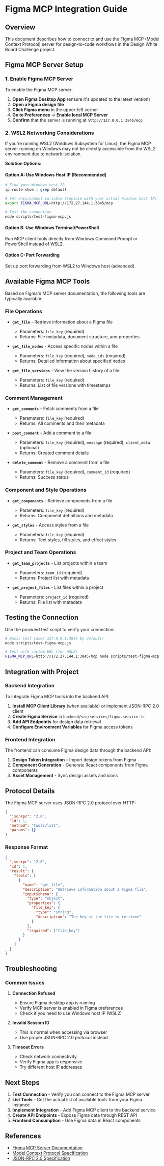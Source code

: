 # Figma MCP Integration Guide

## Overview

This document describes how to connect to and use the Figma MCP (Model Context Protocol) server for design-to-code workflows in the Design White Board Challenge project.

## Figma MCP Server Setup

### 1. Enable Figma MCP Server

To enable the Figma MCP server:

1. **Open Figma Desktop App** (ensure it's updated to the latest version)
2. **Open a Figma design file**
3. **Click Figma menu** in the upper-left corner
4. **Go to Preferences** → **Enable local MCP Server**
5. **Confirm** that the server is running at `http://127.0.0.1:3845/mcp`

### 2. WSL2 Networking Considerations

If you're running WSL2 (Windows Subsystem for Linux), the Figma MCP server running on Windows may not be directly accessible from the WSL2 environment due to network isolation.

**Solution Options:**

#### Option A: Use Windows Host IP (Recommended)
```bash
# Find your Windows host IP
ip route show | grep default

# Set environment variable (replace with your actual Windows host IP)
export FIGMA_MCP_URL=http://172.27.144.1:3845/mcp

# Test the connection
node scripts/test-figma-mcp.js
```

#### Option B: Use Windows Terminal/PowerShell
Run MCP client tools directly from Windows Command Prompt or PowerShell instead of WSL2.

#### Option C: Port Forwarding
Set up port forwarding from WSL2 to Windows host (advanced).

## Available Figma MCP Tools

Based on Figma's MCP server documentation, the following tools are typically available:

### File Operations
- **`get_file`** - Retrieve information about a Figma file
  - Parameters: `file_key` (required)
  - Returns: File metadata, document structure, and properties

- **`get_file_nodes`** - Access specific nodes within a file
  - Parameters: `file_key` (required), `node_ids` (required)
  - Returns: Detailed information about specified nodes

- **`get_file_versions`** - View the version history of a file
  - Parameters: `file_key` (required)
  - Returns: List of file versions with timestamps

### Comment Management
- **`get_comments`** - Fetch comments from a file
  - Parameters: `file_key` (required)
  - Returns: All comments and their metadata

- **`post_comment`** - Add a comment to a file
  - Parameters: `file_key` (required), `message` (required), `client_meta` (optional)
  - Returns: Created comment details

- **`delete_comment`** - Remove a comment from a file
  - Parameters: `file_key` (required), `comment_id` (required)
  - Returns: Success status

### Component and Style Operations
- **`get_components`** - Retrieve components from a file
  - Parameters: `file_key` (required)
  - Returns: Component definitions and metadata

- **`get_styles`** - Access styles from a file
  - Parameters: `file_key` (required)
  - Returns: Text styles, fill styles, and effect styles

### Project and Team Operations
- **`get_team_projects`** - List projects within a team
  - Parameters: `team_id` (required)
  - Returns: Project list with metadata

- **`get_project_files`** - List files within a project
  - Parameters: `project_id` (required)
  - Returns: File list with metadata

## Testing the Connection

Use the provided test script to verify your connection:

```bash
# Basic test (uses 127.0.0.1:3845 by default)
node scripts/test-figma-mcp.js

# Test with custom URL (for WSL2)
FIGMA_MCP_URL=http://172.27.144.1:3845/mcp node scripts/test-figma-mcp.js
```

## Integration with Project

### Backend Integration

To integrate Figma MCP tools into the backend API:

1. **Install MCP Client Library** (when available) or implement JSON-RPC 2.0 client
2. **Create Figma Service** in `backend/src/services/figma.service.ts`
3. **Add API Endpoints** for design data retrieval
4. **Configure Environment Variables** for Figma access tokens

### Frontend Integration

The frontend can consume Figma design data through the backend API:

1. **Design Token Integration** - Import design tokens from Figma
2. **Component Generation** - Generate React components from Figma components
3. **Asset Management** - Sync design assets and icons

## Protocol Details

The Figma MCP server uses JSON-RPC 2.0 protocol over HTTP:

```json
{
  "jsonrpc": "2.0",
  "id": 1,
  "method": "tools/list",
  "params": {}
}
```

### Response Format
```json
{
  "jsonrpc": "2.0",
  "id": 1,
  "result": {
    "tools": [
      {
        "name": "get_file",
        "description": "Retrieve information about a Figma file",
        "inputSchema": {
          "type": "object",
          "properties": {
            "file_key": {
              "type": "string",
              "description": "The key of the file to retrieve"
            }
          },
          "required": ["file_key"]
        }
      }
    ]
  }
}
```

## Troubleshooting

### Common Issues

1. **Connection Refused**
   - Ensure Figma desktop app is running
   - Verify MCP server is enabled in Figma preferences
   - Check if you need to use Windows host IP (WSL2)

2. **Invalid Session ID**
   - This is normal when accessing via browser
   - Use proper JSON-RPC 2.0 protocol instead

3. **Timeout Errors**
   - Check network connectivity
   - Verify Figma app is responsive
   - Try different host IP addresses

## Next Steps

1. **Test Connection** - Verify you can connect to the Figma MCP server
2. **List Tools** - Get the actual list of available tools from your Figma instance
3. **Implement Integration** - Add Figma MCP client to the backend service
4. **Create API Endpoints** - Expose Figma data through REST API
5. **Frontend Consumption** - Use Figma data in React components

## References

- [Figma MCP Server Documentation](https://help.figma.com/hc/en-us/articles/32132100833559-Guide-to-the-Dev-Mode-MCP-Server)
- [Model Context Protocol Specification](https://modelcontextprotocol.io/)
- [JSON-RPC 2.0 Specification](https://www.jsonrpc.org/specification)
